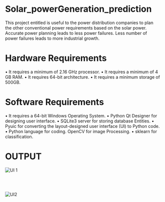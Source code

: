 # Solar_powerGeneration_prediction

This project entitled is useful to the power distribution companies to plan the other conventional power requirements based on the solar power. Accurate power planning leads to less power failures. Less number of power failures leads to more industrial growth.
 
# Hardware Requirements 

•	It requires a minimum of 2.16 GHz processor. 
•	It requires a minimum of 4 GB RAM. 
•	It requires 64-bit architecture. 
•	It requires a minimum storage of 500GB. 

# Software Requirements

•	It requires a 64-bit Windows Operating System.
•	Python Qt Designer for designing user interface. 
•	SQLite3 server for storing database Entities.
•	Pyuic for converting the layout-designed user interface (UI) to Python code.       
•	Python language for coding. OpenCV for image Processing.
•	sklearn for classification.

 

 # OUTPUT

![UI 1](https://github.com/gowtamyreddy/Solar_powerGeneration_prediction/assets/142113089/92fbfb88-b539-419d-bee5-19db0556d201)



<br>
<br>






![UI2](https://github.com/gowtamyreddy/Solar_powerGeneration_prediction/assets/142113089/51d5701c-d05e-4acb-bbdb-f430a67fb4a4)
